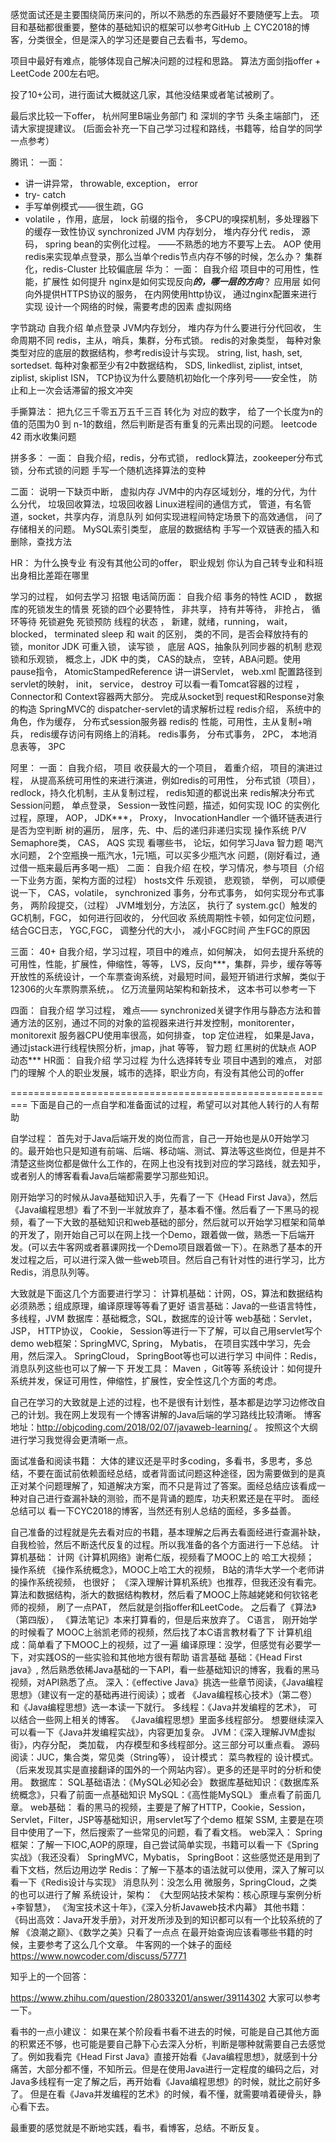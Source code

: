 
感觉面试还是主要围绕简历来问的，所以不熟悉的东西最好不要随便写上去。 项目和基础都很重要，整体的基础知识的框架可以参考GitHub 上 CYC2018的博客，分类很全，但是深入的学习还是要自己去看书，写demo。

项目中最好有难点，能够体现自己解决问题的过程和思路。 算法方面剑指offer + LeetCode 200左右吧。

投了10+公司，进行面试大概就这几家，其他没结果或者笔试被刷了。

最后求比较一下offer， 杭州阿里B端业务部门 和 深圳的字节 头条主端部门， 还请大家提提建议。
(后面会补充一下自己学习过程和路线，书籍等，给自学的同学一点参考）

腾讯：
一面：
* 讲一讲异常， throwable, exception， error
* try- catch
* 手写单例模式——很生疏，GG
* volatile ，作用，底层， lock 前缀的指令， 多CPU的嗅探机制，多处理器下的缓存一致性协议
synchronized
JVM 内存划分， 堆内存分代
redis， 源码，
spring bean的实例化过程。 ——不熟悉的地方不要写上去。
AOP
使用redis来实现单点登录，那么当单个redis节点内存不够的时候，怎么办？ 集群化，redis-Cluster
比较偏底层
华为：
一面：
自我介绍
项目中的可用性，性能，扩展性 如何提升
nginx是如何实现反向***的，哪一层的方向***？ 应用层
如何向外提供HTTPS协议的服务， 在内网使用http协议， 通过nginx配置来进行实现
设计一个网络的时候，需要考虑的因素
虚拟网络

字节跳动
自我介绍
单点登录
JVM内存划分， 堆内存为什么要进行分代回收， 生命周期不同
redis，主从，哨兵，集群，分布式锁。
redis的对象类型， 每种对象类型对应的底层的数据结构，参考redis设计与实现。
string, list, hash, set, sortedset.
每种对象都至少有2中数据结构， SDS, linkedlist, ziplist, intset, ziplist, skiplist
ISN， TCP协议为什么要随机初始化一个序列号——安全性， 防止和上一次会话滞留的报文冲突


手撕算法：
把九亿三千零五万五千三百 转化为 对应的数字，
给了一个长度为n的 值的范围为0 到 n-1的数组，然后判断是否有重复的元素出现的问题。
leetcode 42 雨水收集问题


拼多多：
一面：
自我介绍，redis，分布式锁， redlock算法，zookeeper分布式锁，分布式锁的问题
手写一个随机选择算法的变种

二面：
说明一下缺页中断， 虚拟内存
JVM中的内存区域划分，堆的分代，为什么分代， 垃圾回收算法，垃圾回收器
Linux进程间的通信方式， 管道，有名管道，socket，共享内存，消息队列
如何实现进程间特定场景下的高效通信， 问了存储相关的问题。
MySQL索引类型， 底层的数据结构
手写一个双链表的插入和删除，查找方法

HR：
为什么换专业
有没有其他公司的offer，
职业规划
你认为自己转专业和科班出身相比差距在哪里


学习的过程， 如何去学习
招银
电话简历面：
自我介绍
事务的特性 ACID ， 数据库的死锁发生的情景
死锁的四个必要特性， 非共享， 持有并等待， 非抢占， 循环等待
死锁避免 死锁预防
线程的状态 ， 新建，就绪，running， wait， blocked， terminated
sleep 和 wait 的区别， 类的不同，是否会释放持有的锁，monitor
JDK 可重入锁， 读写锁 ， 底层 AQS，抽象队列同步器的机制
悲观锁和乐观锁， 概念上，JDK 中的类， CAS的缺点， 空转，ABA问题。使用pause指令， AtomicStampedReference
讲一讲Servlet， web.xml 配置路径到servlet的映射， init， service， destroy
可以看一看Tomcat容器的过程 ，Connector和 Context容器两大部分。 完成从socket到 request和Response对象的构造
SpringMVC的 dispatcher-servlet的请求解析过程
redis介绍， 系统中的角色，作为缓存， 分布式session服务器
redis的 性能，可用性，主从复制+哨兵， redis缓存访问有网络上的消耗。
redis事务， 分布式事务， 2PC， 本地消息表等， 3PC



阿里：
一面：
自我介绍， 项目
收获最大的一个项目， 着重介绍， 项目的演进过程， 从提高系统可用性的来进行演进，例如redis的可用性，
分布式锁（项目）， redlock，持久化机制，主从复制过程， redis知道的都说出来
redis解决分布式Session问题， 单点登录， Session一致性问题，描述，如何实现
IOC 的实例化过程，原理，
AOP， JDK***， Proxy， InvocationHandler
一个循环链表进行是否为空判断
树的遍历， 层序，先、中、后的递归非递归实现
操作系统 P/V Semaphore类，
CAS， AQS 实现
看哪些书， 论坛，如何学习Java
智力题 喝汽水问题， 2个空瓶换一瓶汽水，1元1瓶，可以买多少瓶汽水 问题，(刚好看过，通过借一瓶来最后再多喝一瓶）
二面：
自我介绍
在校，学习情况，参与项目（介绍一下业务方面，架构方面的过程）
hosts文件
乐观锁， 悲观锁， 举例， 可以顺便说一下， CAS，volatile， synchronized
事务，分布式事务， 如何实现分布式事务， 两阶段提交，（过程）
JVM堆划分，方法区，
执行了 system.gc(）触发的GC机制，FGC， 如何进行回收的， 分代回收
系统周期性卡顿，如何定位问题，结合GC日志， YGC,FGC， 调整分代的大小， 减小FGC时间
产生FGC的原因

三面：
40+
自我介绍，学习过程，项目中的难点，如何解决，
如何去提升系统的可用性，性能，扩展性，伸缩性，等等， LVS，反向***，集群，异步，缓存等等
开放性的系统设计，一个车票查询系统，对最短时间，最短开销进行求解，类似于12306的火车票购票系统，。
亿万流量网站架构和新技术， 这本书可以参考一下

四面：
自我介绍
学习过程， 难点——
synchronized关键字作用与静态方法和普通方法的区别，通过不同的对象的监视器来进行并发控制，monitorenter， monitorexit
服务器CPU使用率很高，如何排查， top 定位进程， 如果是Java，通过jstack进行线程快照分析，jmap，jhat 等等，
智力题
红黑树的优缺点
AOP 动态***
HR面：
自我介绍 学习过程
为什么选择转专业
项目中遇到的难点，
对部门的理解
个人的职业发展，城市的选择，职业方向，有没有其他公司的offer

=========================================================
下面是自己的一点自学和准备面试的过程，希望可以对其他人转行的人有帮助

自学过程：
首先对于Java后端开发的岗位而言，自己一开始也是从0开始学习的。最开始也只是知道有前端、后端、移动端、测试、算法等这些岗位，但是并不清楚这些岗位都是做什么工作的，在网上也没有找到对应的学习路线，就去知乎，或者别人的博客看看Java后端都需要学习那些知识。

刚开始学习的时候从Java基础知识入手，先看了一下《Head First Java》，然后《Java编程思想》看了不到一半就放弃了，基本看不懂。然后看了一下黑马的视频，看了一下大致的基础知识和web基础的部分，然后就可以开始学习框架和简单的开发了，刚开始自己可以在网上找一个Demo，跟着做一做，熟悉一下后端开发。(可以去牛客网或者慕课网找一个Demo项目跟着做一下）。在熟悉了基本的开发过程之后，可以进行深入做一些web项目。然后自己有针对性的进行学习，比方Redis，消息队列等。

大致就是下面这几个方面要进行学习：
计算机基础：计网，OS，算法和数据结构必须熟悉；组成原理，编译原理等等看了更好
语言基础：Java的一些语言特性，多线程，JVM
数据库：基础概念，SQL，数据库的设计等
web基础：Servlet，JSP， HTTP协议， Cookie， Session等进行一下了解，可以自己用servlet写个demo
web框架：SpringMVC, Spring， Mybatis， 在项目实践中学习，先会用，然后深入。 SpringCloud， SpringBoot等也可以进行学习
中间件：Redis， 消息队列这些也可以了解一下
开发工具： Maven ，Git等等
系统设计：如何提升系统并发，保证可用性，伸缩性，扩展性，安全性这几个方面的考虑。

自己在学习的大致就是上述的过程，也不是很有计划性，基本都是边学习边修改自己的计划。我在网上发现有一个博客讲解的Java后端的学习路线比较清晰。 博客地址：http://objcoding.com/2018/02/07/javaweb-learning/ 。 按照这个大纲进行学习我觉得会更清晰一点。



面试准备和阅读书籍：
大体的建议还是平时多coding，多看书，多思考，多总结，不要在面试前依赖面经总结，或者背面试问题这种途径，因为需要做到的是真正对某个问题理解了，知道解决方案，而不只是背过了答案。面经总结应该看成一种对自己进行查漏补缺的测验，而不是背诵的题库，功夫积累还是在平时。
面经总结可以 看一下CYC2018的博客，当然还有别人总结的面经，多多益善。

自己准备的过程就是先去看对应的书籍，基本理解之后再去看面经进行查漏补缺，自我检验，然后不断迭代反复的过程。所以我准备的各个方面进行一下总结。
计算机基础：
计网《计算机网络》谢希仁版，视频看了MOOC上的 哈工大视频；
操作系统 《操作系统概念》，MOOC上哈工大的视频， B站的清华大学一个老师讲的操作系统视频， 也很好； 《深入理解计算机系统》也推荐，但我还没有看完。
算法和数据结构，浙大的数据结构教材，然后看了MOOC上陈越姥姥和何钦铭老师的视频， 刷了一点PAT， 然后就是剑指offer和LeetCode。 之后看了《算法》（第四版）， 《算法笔记》本来打算看的，但是后来放弃了。
C语言， 刚开始学的时候看了 MOOC上翁凯老师的视频，然后找了本C语言教材看了下
计算机组成：简单看了下MOOC上的视频，过了一遍
编译原理：没学，但感觉有必要学一下，对实践OS的一些实验和其他地方很有帮助
语言基础
基础：《Head First java》, 然后熟悉依稀Java基础的一下API，看一些基础知识的博客，我看的黑马视频，对API熟悉了点。
深入：《effective Java》挑选一些章节阅读，《Java编程思想》（建议有一定的基础再进行阅读）；或者 《Java编程核心技术》（第二卷） 和《Java编程思想》选一本读一下就行。
多线程：《Java并发编程的艺术》， 可以结合一些网上相关的博客。 《Java编程思想》里面多线程部分。 想要继续深入可以看一下《Java并发编程实战》，内容更加复杂。
JVM：《深入理解JVM虚拟街》，内存分配， 类加载， 内存模型和多线程部分。这三部分可以重点看。
源码阅读：JUC，集合类，常见类（String等），
设计模式：
菜鸟教程的 设计模式。（后来发现其实是直接翻译的国外的一个网站内容）。更多的还是平时的分析和使用。
数据库：
SQL基础语法：《MySQL必知必会》
数据库基础知识：《数据库系统概念》，只看了前面一点基础知识
MySQL：《高性能MySQL》 重点看了前面几章。
web基础：
看的黑马的视频，主要是了解了HTTP，Cookie，Session，Servlet，Filter，JSP等基础知识，用servlet写了个demo
框架 SSM, 主要是在项目中使用了一下，然后搜索了一些常见的问题，看了看文档。
web深入：
Spring框架：了解一下IOC,AOP的原理，自己尝试简单实现，书籍可以看一下《Spring实战》（我还没看）
SpringMVC，Mybatis， SpringBoot：这些感觉还是用到了看下文档，然后边用边学
Redis：了解一下基本的语法就可以使用，深入了解可以看一下《Redis设计与实现》
消息队列：没怎么用
微服务，SpringCloud，之类的也可以进行了解
系统设计，架构：
《大型网站技术架构：核心原理与案例分析+李智慧》， 《淘宝技术这十年》，《深入分析Javaweb技术内幕》
其他书籍：
《码出高效：Java开发手册》，对开发所涉及到的知识都可以有一个比较系统的了解
《浪潮之巅》、《数学之美》只看了一点点
在最开始查询应该看哪些书籍的时候，主要参考了这么几个文章。 牛客网的一个妹子的面经 https://www.nowcoder.com/discuss/57771

知乎上的一个回答：

https://www.zhihu.com/question/28033201/answer/39114302 大家可以参考一下。

看书的一点小建议：
如果在某个阶段看书看不进去的时候，可能是自己其他方面的积累还不够，也可能是要自己静下心去深入分析，判断是哪种就需要自己去感觉了。例如我看完《Head First Java》直接开始看《Java编程思想》，就感到十分痛苦，大部分都不懂，不知所云。但是在使用Java进行一定程度的编码之后，对Java多线程有一定了解之后，再开始看《Java编程思想》的时候，就比之前好多了。
但是在看《Java并发编程的艺术》的时候，看不懂，就需要啃着硬骨头，静心看下去。

最重要的感觉就是不断地实践，看书，看博客，总结。不断反复。